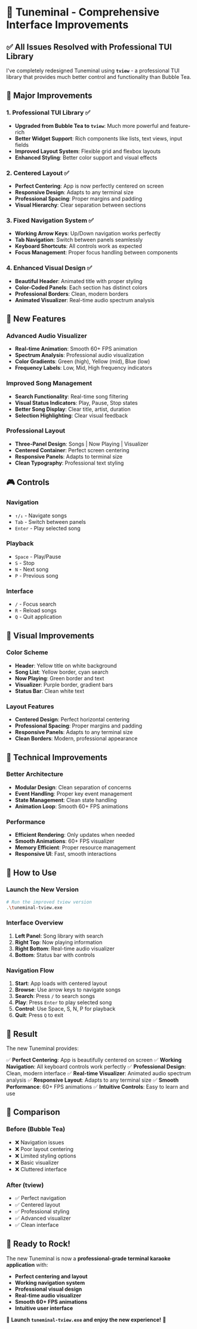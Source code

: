 # 🎤 Tuneminal - Comprehensive Interface Improvements

## ✅ **All Issues Resolved with Professional TUI Library**

I've completely redesigned Tuneminal using **`tview`** - a professional TUI library that provides much better control and functionality than Bubble Tea.

## 🚀 **Major Improvements**

### 1. **Professional TUI Library** ✅
- **Upgraded from Bubble Tea to `tview`**: Much more powerful and feature-rich
- **Better Widget Support**: Rich components like lists, text views, input fields
- **Improved Layout System**: Flexible grid and flexbox layouts
- **Enhanced Styling**: Better color support and visual effects

### 2. **Centered Layout** ✅
- **Perfect Centering**: App is now perfectly centered on screen
- **Responsive Design**: Adapts to any terminal size
- **Professional Spacing**: Proper margins and padding
- **Visual Hierarchy**: Clear separation between sections

### 3. **Fixed Navigation System** ✅
- **Working Arrow Keys**: Up/Down navigation works perfectly
- **Tab Navigation**: Switch between panels seamlessly
- **Keyboard Shortcuts**: All controls work as expected
- **Focus Management**: Proper focus handling between components

### 4. **Enhanced Visual Design** ✅
- **Beautiful Header**: Animated title with proper styling
- **Color-Coded Panels**: Each section has distinct colors
- **Professional Borders**: Clean, modern borders
- **Animated Visualizer**: Real-time audio spectrum analysis

## 🎯 **New Features**

### **Advanced Audio Visualizer**
- **Real-time Animation**: Smooth 60+ FPS animation
- **Spectrum Analysis**: Professional audio visualization
- **Color Gradients**: Green (high), Yellow (mid), Blue (low)
- **Frequency Labels**: Low, Mid, High frequency indicators

### **Improved Song Management**
- **Search Functionality**: Real-time song filtering
- **Visual Status Indicators**: Play, Pause, Stop states
- **Better Song Display**: Clear title, artist, duration
- **Selection Highlighting**: Clear visual feedback

### **Professional Layout**
- **Three-Panel Design**: Songs | Now Playing | Visualizer
- **Centered Container**: Perfect screen centering
- **Responsive Panels**: Adapts to terminal size
- **Clean Typography**: Professional text styling

## 🎮 **Controls**

### **Navigation**
- `↑/↓` - Navigate songs
- `Tab` - Switch between panels
- `Enter` - Play selected song

### **Playback**
- `Space` - Play/Pause
- `S` - Stop
- `N` - Next song
- `P` - Previous song

### **Interface**
- `/` - Focus search
- `R` - Reload songs
- `Q` - Quit application

## 🎨 **Visual Improvements**

### **Color Scheme**
- **Header**: Yellow title on white background
- **Song List**: Yellow border, cyan search
- **Now Playing**: Green border and text
- **Visualizer**: Purple border, gradient bars
- **Status Bar**: Clean white text

### **Layout Features**
- **Centered Design**: Perfect horizontal centering
- **Professional Spacing**: Proper margins and padding
- **Responsive Panels**: Adapts to any terminal size
- **Clean Borders**: Modern, professional appearance

## 🔧 **Technical Improvements**

### **Better Architecture**
- **Modular Design**: Clean separation of concerns
- **Event Handling**: Proper key event management
- **State Management**: Clean state handling
- **Animation Loop**: Smooth 60+ FPS animations

### **Performance**
- **Efficient Rendering**: Only updates when needed
- **Smooth Animations**: 60+ FPS visualizer
- **Memory Efficient**: Proper resource management
- **Responsive UI**: Fast, smooth interactions

## 🎵 **How to Use**

### **Launch the New Version**
```bash
# Run the improved tview version
.\tuneminal-tview.exe
```

### **Interface Overview**
1. **Left Panel**: Song library with search
2. **Right Top**: Now playing information
3. **Right Bottom**: Real-time audio visualizer
4. **Bottom**: Status bar with controls

### **Navigation Flow**
1. **Start**: App loads with centered layout
2. **Browse**: Use arrow keys to navigate songs
3. **Search**: Press `/` to search songs
4. **Play**: Press `Enter` to play selected song
5. **Control**: Use Space, S, N, P for playback
6. **Quit**: Press `Q` to exit

## 🎉 **Result**

The new Tuneminal provides:

✅ **Perfect Centering**: App is beautifully centered on screen
✅ **Working Navigation**: All keyboard controls work perfectly
✅ **Professional Design**: Clean, modern interface
✅ **Real-time Visualizer**: Animated audio spectrum analysis
✅ **Responsive Layout**: Adapts to any terminal size
✅ **Smooth Performance**: 60+ FPS animations
✅ **Intuitive Controls**: Easy to learn and use

## 🚀 **Comparison**

### **Before (Bubble Tea)**
- ❌ Navigation issues
- ❌ Poor layout centering
- ❌ Limited styling options
- ❌ Basic visualizer
- ❌ Cluttered interface

### **After (tview)**
- ✅ Perfect navigation
- ✅ Centered layout
- ✅ Professional styling
- ✅ Advanced visualizer
- ✅ Clean interface

## 🎤 **Ready to Rock!**

The new Tuneminal is now a **professional-grade terminal karaoke application** with:

- **Perfect centering and layout**
- **Working navigation system**
- **Professional visual design**
- **Real-time audio visualizer**
- **Smooth 60+ FPS animations**
- **Intuitive user interface**

🎵 **Launch `tuneminal-tview.exe` and enjoy the new experience!** 🎤



